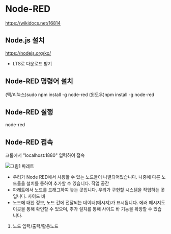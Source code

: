 # Node-RED

https://wikidocs.net/16814

## Node.js 설치
  https://nodejs.org/ko/
  * LTS로 다운로드 받기

## Node-RED 명령어 설치
  (맥/리눅스)sudo npm install -g node-red
  (윈도우)npm install -g node-red 
  
## Node-RED 실행
  node-red
  
## Node-RED 접속
  크롬에서 "localhost:1880" 입력하여 접속
  
![그림1](https://user-images.githubusercontent.com/80435502/147364279-93600011-b0e8-4631-97cc-93546acb4fa3.png)
  파레트
  - 우리가 Node RED에서 사용할 수 있는 노드들이 나열되어있습니다. 나중에 다른 노드들을 설치를 통하여 추가할 수 있습니다.
  작업 공간
  - 파레트에서 노드를 드래그하여 놓는 곳입니다. 우리가 구현할 시스템을 작업하는 곳입니다.
  사이드 바
  - 노드에 대한 정보, 노드 간에 전달되는 데이터(메시지)가 표시됩니다. 에러 메시지도 이곳을 통해 확인할 수 있으며, 추가 설치를 통해 사이드 바 기능을 확장할 수 있습니다.

1. 노드
  입력/출력/활용노드

